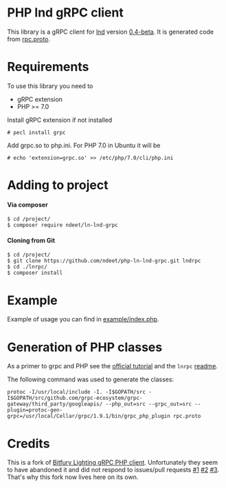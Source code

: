 PHP lnd gRPC client
===================

This library is a gRPC client for [lnd](https://github.com/lightningnetwork/lnd) version [0.4-beta](https://github.com/lightningnetwork/lnd/releases/tag/v0.4-beta). It is generated code
from [rpc.proto](https://github.com/lightningnetwork/lnd/blob/v0.4-beta/lnrpc/rpc.proto).


Requirements
============

To use this library you need to

* gRPC extension
* PHP >= 7.0

Install gRPC extension if not installed
```
# pecl install grpc
```

Add grpc.so to php.ini. For PHP 7.0 in Ubuntu it will be
```
# echo 'extension=grpc.so' >> /etc/php/7.0/cli/php.ini
```

Adding to project
=================

#### Via composer
```
$ cd /project/
$ composer require ndeet/ln-lnd-grpc
```

#### Cloning from Git
```
$ cd /project/
$ git clone https://github.com/ndeet/php-ln-lnd-grpc.git lndrpc
$ cd ./lnrpc/
$ composer install
```



Example
=======

Example of usage you can find in [example/index.php](https://github.com/ndeet/php-ln-lnd-grpc-client/tree/master/example/index.php).

Generation of PHP classes
=========================
As a primer to grpc and PHP see the [official tutorial](https://grpc.io/docs/quickstart/php.html) and the `lnrpc` [readme](https://github.com/lightningnetwork/lnd/tree/v0.4-beta/lnrpc).

The following command was used to generate the classes:
```
protoc -I/usr/local/include -I. -I$GOPATH/src -I$GOPATH/src/github.com/grpc-ecosystem/grpc-gateway/third_party/googleapis/ --php_out=src --grpc_out=src --plugin=protoc-gen-grpc=/usr/local/Cellar/grpc/1.9.1/bin/grpc_php_plugin rpc.proto
```

Credits
=======
This is a fork of [Bitfury Lighting gRPC PHP client](https://github.com/BitfuryLightning/php-ln-lnd-grpc-client). Unfortunately they seem to have abandoned it and did not respond to issues/pull requests [#1](https://github.com/BitfuryLightning/php-lnd-grpc-client/issues/2) [#2](https://github.com/BitfuryLightning/php-lnd-grpc-client/pull/3) [#3](https://github.com/BitfuryLightning/php-lnd-grpc-client/pull/1). That's why this fork now lives here on its own.
